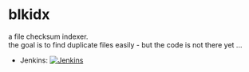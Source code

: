 blkidx
======

a file checksum indexer.  
the goal is to find duplicate files easily - but the code is not there yet ...

 - Jenkins: [![Jenkins](https://bind.ch:443/jenkins/job/blkidx/badge/icon)](https://bind.ch:443/jenkins/job/blkidx/)
